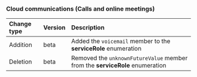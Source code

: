 ### Cloud communications (Calls and online meetings)

| **Change type** | **Version** | **Description** |
|:---|:---|:---|
|Addition|beta|Added the `voicemail` member to the **serviceRole** enumeration|
|Deletion|beta|Removed the `unknownFutureValue` member from the **serviceRole** enumeration|

